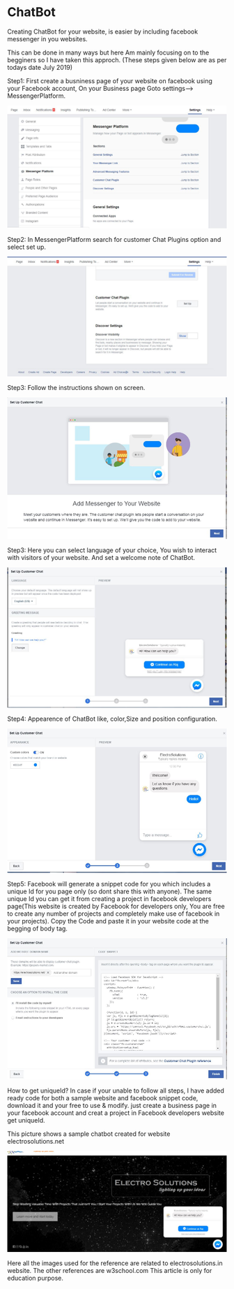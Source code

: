 # ChatBot
Creating ChatBot for your website, is easier by including facebook messenger in you websites.

This can be done in many ways but here Am mainly focusing on to the begginers so I have taken this approch. (These steps given below are as per todays date July 2019)

 Step1: First create a busniness page of your website on facebook using your Facebook account, On your Business page Goto settings--> MessengerPlatform. 

<img src="img/MessengerPage.JPG">

 Step2: In MessengerPlatform search for customer Chat Plugins option and select set up.
 
 <img src="img/custemChatPlugin.JPG">
 
 Step3: Follow the instructions shown on screen.
 
<img src="img/setup1.JPG">

Step3: Here you can select language of your choice, You wish to interact with visitors of your website. And set a welcome note of ChatBot. 

<img src="img/setup2.JPG">

Step4: Appearence of ChatBot like, color,Size and position configuration.

<img src="img/setup3.JPG">

Step5: Facebook will generate a snippet code for you which includes a unique Id for you page only (so dont share this with anyone). The same unique Id you can get it from creating a project in facebook developers page(This website is created by Facebook for developers only, You are free to create any number of projects and completely make use of facebook in your projects).
Copy the Code and paste it in your website code at the begging of body tag.

<img src="img/codesnippet.JPG">

How to get uniqueId?
In case if your unable to follow all steps, I have added ready code for both a sample website and facebook snippet code, download it and your free to use & modify. just create a business page in your facebook account and creat a project in Facebook developers website get uniqueId.

This picture shows a sample chatbot created for website electrosolutions.net

<img src="img/electrosolution.JPG">

Here all the images used for the reference are related to electrosolutions.in website.
The other references are w3school.com
This article is only for education purpose.
